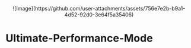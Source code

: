 <p align="center">
![Image](https://github.com/user-attachments/assets/756e7e2b-b9a1-4d52-92d0-3e64f5a35406)
  
# Ultimate-Performance-Mode
